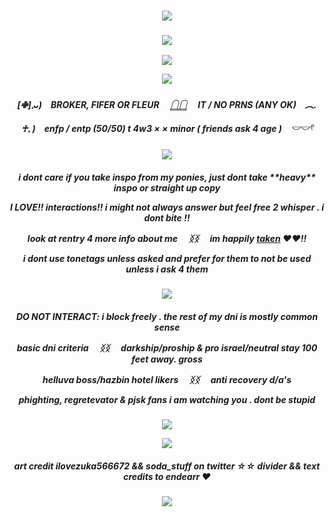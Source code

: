 

    
<h3 align="center">
<img src="https://i.postimg.cc/D0pnZDgH/brokertop.png"/>
    </h3>
    <h3 align="center">
<img src="https://komarev.com/ghpvc/?username=justicedealer&label=profile+views&color=3594A6"/>
    </h3>
  <p align="center">
<img src="https://i.postimg.cc/hvZQB27P/lv-0-20240721192711-ezgif-com-effects.gif"/>
    </p>
   
<p align="center">
<img src="https://i.postimg.cc/j5KzqTzS/Untitled913-20240721193506-3.png"/>
</p>
  

    
<h5 align="center">
[✙]𓈒ᴗ)　BROKER, FIFER OR FLEUR 　𓉸𓉸 　IT / NO PRNS (ANY OK)　︵.

♰𓈒 )　enfp / entp (50/50) t 4w3 × × minor ( friends ask 4 age )　𓎟𓎟𓍢
</h5>

<p align="center">
<img src="https://i.postimg.cc/MTMpBzcx/fancybrokermiddle.png"/>
 </p>
 <h5 align="center">
i dont care if you take inspo from my ponies, just dont take **heavy** inspo or straight up copy

I LOVE!! interactions!! i might not always answer but feel free 2 whisper . i dont bite !!
     
look at rentry 4 more info about me 　ᛝᛝ 　im happily [taken](https://github.com/endearr) ♥︎♥︎!!

i dont use tonetags unless asked and prefer for them to not be used unless i ask 4 them

</h5>

<p align="center">
<img src="https://i.postimg.cc/jdZYRG5h/brokermiddlebubbly.png"/>
</p>

<h5 align="center">
DO NOT INTERACT: i block freely . the rest of my dni is mostly common sense

 basic dni criteria 　ᛝᛝ 　darkship/proship & pro israel/neutral stay 100 feet away. gross

helluva boss/hazbin hotel likers 　ᛝᛝ 　anti recovery d/a's

phighting, regretevator & pjsk fans i am watching you . dont be stupid

</h5>

<p align="center">
<img src="https://i.postimg.cc/y8gcVCjq/tealdivider.jpg"/>
</p>
<p align="center">
<img src="https://i.postimg.cc/sXsq7cHc/Background-Eraser-20240721-194853708-ezgif-com-resize.png"/>
</p>

<h5 align="center">
 art credit ilovezuka566672 && soda_stuff on twitter  ☆☆  divider && text credits to endearr ♥︎
</h5>

<h3 align="center">
<img src="https://i.postimg.cc/59DfhcXQ/brokerbottom.png"/>
</h3>

